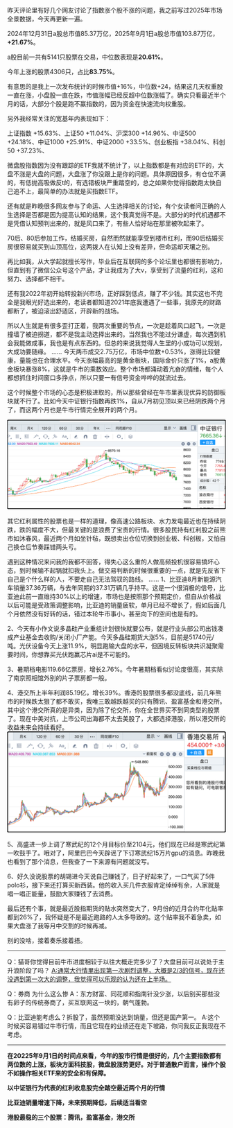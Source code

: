 昨天评论里有好几个网友讨论了指数涨个股不涨的问题，我之前写过2025年市场全景数据，今天再更新一遍。

2024年12月31日a股总市值85.37万亿，2025年9月1日a股总市值103.87万亿，**+21.67%**。

a股目前一共有5141只股票在交易，中位数表现是**20.61%**。

今年上涨的股票4306只，占比**83.75%**。

有意思的是我上一次发布统计的时候市值+16%，中位数+24，结果这几天权重股一直在涨，小盘股一直在跌，市值涨幅已经反超中位数涨幅了。确实只看最近半个月的话，大部分个股是跑不赢指数的，因为资金在快速流向权重股。

另外我经常关注的宽基年内表现如下：

上证指数 +15.63%、上证50 +11.04%、沪深300 +14.96%、中证500 +24.18%、中证1000 +25.91%、中证2000 +33.5%、创业板指 +38.04%、科创50 +37.23%、

微盘股指数因为没有跟踪的ETF我就不统计了，以上指数都是有对应的ETF的，大盘不涨是大盘的问题，大盘涨了你没跟上是你的问题。具体原因很多，有仓位不满的，有低抛高吸做反t的，有选错板块严重踏空的，总之如果你觉得指数跑太快自己追不上，最简单的办法就是买指数ETF。

还有就是昨晚很多网友参与了命运、人生选择相关的讨论，有个女读者问正确的人生选择是否都是因为提高认知的结果，这个我真觉得不是。大部分的时代机遇都不是凭借认知预判出来的，就是风口来了，有些人恰好站在那里被吹起来了。

70后、80后参加工作，结婚买房，自然而然就能享受到楼市红利，而90后结婚买房很容易就买到山顶高位，这两拨人在认知上没有差异，但命运却天壤之别。

再比如我，从大学起就擅长写作，毕业后在互联网的多个论坛里也都很有影响力，但直到有了微信公众号这个产品，才让我成为了大v，享受到了流量的红利，这和努力、选择都不相干。

还有我2022年初开始转投新兴市场，正好踩到低点，赚了不少钱。其实这也不完全是我眼光好选出来的，老读者都知道2021年底我遭遇了一些事，我原先的财路都断了，被迫滚出舒适区，开辟新的战场。

所以人生就是有很多歪打正着，我两次重要的节点，一次是趁着风口起飞，一次是撞墙了被迫拐道，都不是我主动选择出来的。当然我也不能过分谦虚，每次遇到机会我能做成事，我也是有点东西的。但总的来说我觉得人生里的小成功可以规划，大成功要随缘。
……
今天两市成交2.75万亿，市场中位数+0.53%，涨得比较健康，量能也在合理水平。今天涨幅最高的是黄金板块，国际金价只涨了1%，a股黄金板块暴涨8%，这就是牛市的乘数效应。整个市场都涌动着亢奋的情绪，每个人都想抓住时间窗口多挣点，所以只要一有信号资金哗哗的就流过去。

这个时候整个市场的心态是积极进取的，所以那些曾经在牛市里表现优异的防御板块就不行了。比如今天中证银行指数再跌1%，自从7月初见顶以来已经阴跌两个月了，而这两个月也是牛市行情完全展开的两个月。

![中证银行指数K线图](./中证银行指数K线图.png)

其它红利属性的股票也是一样的道理，像高速公路板块、水力发电最近也在持续阴跌，跌的幅度不大，但最关键的是浪费了宝贵的行情。很多股民持有红利股之前熊市如沐春风，最近两个月如坐针毡，既想卖出仓位切换到创业板、科创板，又怕自己换仓后节奏踩错两头亏。

遇到这种情况来问我的我都不回答，得失心这么重的人做高频投机很容易搞坏心态，到时候输不起锅就扣我头上。做交易判断的时候很重要的一点，就是先反省下自己是个什么样的人，不要走自己无法驾驭的路线。
……
1、比亚迪8月新能源汽车销量37.36万辆，与去年同期的37.31万辆几乎持平。这是一个很消极的信号，比亚迪此前一直维持30%以上的增速，市场也是按照那个预期定价，但自从价格战以后可能是受政策调整影响，比亚迪的销量疲软，单月已经不增长了，假如后面几个月依然没有好转的话，错过本轮牛市事小，甚至向下的空间也是有的。

2、今天有小作文说多晶硅产业重组计划很快就要公布，就是行业头部公司出钱凑成产业基金去收购/关闭小厂产能。今天多晶硅期货大涨5%，目前是51740元/吨。光伏设备今天上涨11.9%，明显跑输大盘的水平，但困境反转板块共识凝聚需要时间，你想靠买光伏跑赢芯片ai是不可能的。

3、暑期档电影119.66亿票房，增长2.76%。今年暑期档看似讨论度很高，其实除了南京照相馆外别的片子票房都一般。

4、港交所上半年利润85.19亿，增长39%。香港的股票很多都没底线，前几年熊市的时候跌太狠了都不敢买，我唯三敢越跌越买的只有腾讯、盈富基金和港交所。其中这个港交所真的是异类，因为除了伦交所，你在全世界买不到同类型的股票了。现在中美对抗，上市公司出海都不太去美股了，大都选择港股，所以港交所的收益未来会持续看好。
![香港交易所K线图](./香港交易所K线图.png)

5、高盛进一步上调了寒武纪的12个月目标价至2104元，他们现在已经是寒武纪第一吹鼓手了。哦对了，阿里巴巴今天辟谣了下订寒武纪15万片gpu的消息。昨晚我也看到了那个消息，但我查了一下来源有问题就没写。

6、好久没说股票的胡锡进今天说自己赚钱了，日子好起来了，一口气买了5件polo衫，接下来还打算买新西装。他的收入买几件衣服肯定绰绰有余，人家就是唱一唱正能量，鼓励大家赚钱了去消费。

最后还有个事，就是最近股指期货的贴水突然变大了，9月份的近月合约年化贴率都到26%了，我怀疑是不是最近跑路的人太多导致的。这个贴率我不着急卖，如果大盘涨了我等月中交割的时候再减。

别的没啥，接着奏乐接着捂。

--------------
Q：猫哥你觉得目前牛市进度相较于以往大概走完多少了？大盘目前可以说处于主升浪阶段了吗？
<u>A:通常大行情里出现第一次剧烈调整，大概是2/3的信号，现在还没遇到第一次大的调整，我觉得可以乐观的认为还在上半场。</u>

Q：券商
为什么这么惨
A：东方财富、同花顺和指南针没少涨，以后别买那些没有卵子的传统券商了，买互联网这一块的，朝气蓬勃。

Q：比亚迪能考虑么？拆股了，虽然预期没达到销量，但还是国产第一。
A:这个时候买容易错过牛市行情，而且它现在的业绩还在走下坡路，你问我反正我现在不考虑。



--------------
**在20225年9月1日的时间点来看，今年的股市行情是很好的，几个主要指数都有两位数的上涨，板块方面科技股，微盘股涨势更好。对于普通散户而言，操作个股不如操作相关ETF来的安全和有保障。**

**以中证银行为代表的红利收息股完全踏空最近两个月的行情**

**比亚迪销量增速下降，未来预期降低，后续适当看空**

**港股最稳的三个股票：腾讯，盈富基金，港交所**

